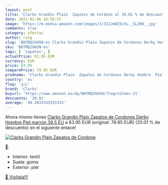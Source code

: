 ```yaml
---
layout: post
title: 'Clarks Grandin Plain  Zapatos de Cordone al 20.01 % de descuento'
date: 2021-02-06 18:56:57
image: 'https://m.media-amazon.com/images/I/31IJm025cVL._SL200_.jpg'
comments: true
category: ofertas
author: ring
slug: 'B07MQ2GHSN-es Clarks Grandin Plain Zapatos de Cordones Derby Hombre Piel...'
sku: 'B07MQ2GHSN-es'
tags: [ 'zapatos', ]
actualPrice: 63.95 EUR
currency: EUR
price: 63.95
comparePrice: 79.95 EUR
prodname: 'Clarks Grandin Plain  Zapatos de Cordones Derby Hombre  Piel marrón  39.5 EU'
country: 'es'
flag: '🇪🇸'
brand: 'Clarks'
buyurl: 'https://www.amazon.es/dp/B07MQ2GHSN/?tag=tolees-21'
descuento: '20.01'
average: '49.2833333333333'
---
```


Ahora mismo tienes [Clarks Grandin Plain  Zapatos de Cordones Derby Hombre  Piel marrón  39.5 EU](https://www.amazon.es/dp/B07MQ2GHSN/?tag=tolees-21) a 63.95 EUR (original: 79.95 EUR) (20.01 %  de descuento) en el siguiente enlace!

[![Clarks Grandin Plain  Zapatos de Cordone](https://m.media-amazon.com/images/I/31IJm025cVL._SL200_.jpg)](https://www.amazon.es/dp/B07MQ2GHSN/?tag=tolees-21)

🔎:

- Interior: textil
- Suela: goma
- Exterior: piel

[🛒 Visítala!!!](https://www.amazon.es/dp/B07MQ2GHSN/?tag=tolees-21)
